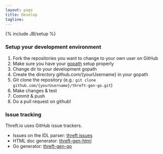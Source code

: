 ```yaml
---
layout: page
title: Develop
tagline: 
---
```

{% include JB/setup %}

### Setup your development environment
 1. Fork the repositories you want to change to your own user on GitHub
 2. Make sure you have your [gopath](http://golang.org/cmd/go/#hdr-GOPATH_environment_variable) setup properly
 3. Change dir to your development gopath
 4. Create the directory github.com/{yourUsername} in your gopath
 5. Git clone the repository (e.g.: `git clone github.com/{yourUsername}/threft-gen-go.git`)
 6. Make changes & test
 7. Commit & push
 8. Do a pull request on github!

### Issue tracking
Threft.io uses GitHub issue trackers.
 - Issues on the IDL parser: [threft issues](https://github.com/threft/threft/issues)
 - HTML doc generator: [threft-gen-html](https://github.com/threft/threft-gen-html/issues)
 - Go generator: [threft-gen-go](https://github.com/threft/threft-gen-go/issues)
